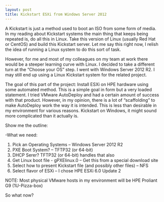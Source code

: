 ```yaml
---
layout: post
title: Kickstart ESXi from Windows Server 2012
---
```


A Kickstart is just a method used to boot an ISO from some form of media.  In my reading about Kickstart systems the main thing that keeps being repeated is, do all this in Linux.  Take this version of Linux (usually Red Hat or CentOS) and build this Kickstart server.  Let me say this right now, I relish the idea of running a Linux system to do this sort of task.  

However, for me and most of my colleagues on my team at work there would be a steeper learning curve with Linux.  I decided to take a different turn at the “Choose your OS” step.  I went with Windows Server 2012 R2.  I may still end up using a Linux Kickstart system for the related project.   

The goal of this part of the project: Install ESXi on HPE hardware using some automated method.  This is a simple goal in form but a very loaded statement.  I tried VMware AutoDeploy and had a certain amount of success with that product.  However, in my opinion, there is a lot of “scaffolding” to make AutoDeploy work the way it is intended.  This is less than desirable in my environment for various reasons.  Kickstart on Windows, it might sound more complicated than it actually is.  

Show me the outline:

-What we need:

1. Pick an Operating Systems – Windows Server 2012 R2
2. PXE Boot System? – TFTP32 (or 64-bit)
3. DHCP Serer? TFTP32 (or 64-bit) handles that also
4. Get Linux boot file - gPXElinux.0 – Get this from a special download site
5. Select how to present Kickstart file (and possibly other files) – NFS
6. Select flavor of ESXi – I chose HPE ESXi 6.0 Update 2 

NOTE: Most physical VMware hosts in my environment will be HPE Proliant G9 (1U-Pizza-box)

So what now?